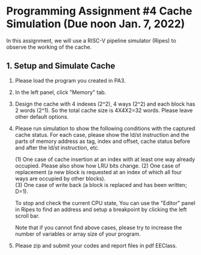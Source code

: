 # Programming Assignment #4 Cache Simulation (Due noon Jan. 7, 2022)

In this assignment, we will use a RISC-V pipeline simulator (Ripes) to observe the working of the cache.

## 1. Setup and Simulate Cache

1. Please load the program you created in PA3.
2. In the left panel, click "Memory" tab.
3. Design the cache with 4 indexes (2^2), 4 ways (2^2) and each block has 2 words (2^1). 
   So the total cache size is 4X4X2=32 words.
   Please leave other default options.
4. Please run simulation to show the following conditions with the captured cache status.
   For each case, please show the ld/st instruction and the parts of memory address as tag, index and offset, 
   cache status before and after the ld/st instruction, etc.

   (1) One case of cache insertion at an index with at least one way already occupied. Please also show how LRU bits change.
   (2) One case of replacement (a new block is requested at an index of which all four ways are occupied by other blocks).   
   (3) One case of write back (a block is replaced and has been written; D=1).   

   To stop and check the current CPU state, You can use the "Editor" panel in Ripes to find an 
   address and setup a breakpoint by clicking the left scroll bar.

   Note that if you cannot find above cases, please try to increase the number of variables or array size of your program.

5. Please zip and submit your codes and report files in pdf EEClass.

